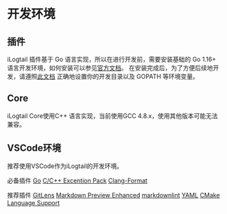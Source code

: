 # 开发环境

## 插件

iLogtail 插件基于 Go 语言实现，所以在进行开发前，需要安装基础的 Go 1.16+
语言开发环境，如何安装可以参见[官方文档](https://golang.org/doc/install)。
在安装完成后，为了方便后续地开发，请遵照[此文档](https://golang.org/doc/code#Organization)
正确地设置你的开发目录以及 GOPATH 等环境变量。

## Core

iLogtail Core使用C++ 语言实现，当前使用GCC 4.8.x，使用其他版本可能无法兼容。

## VSCode环境

推荐使用VSCode作为iLogtail的开发环境。

必备插件
[Go](https://marketplace.visualstudio.com/items?itemName=golang.Go)
[C/C++ Excention Pack](https://marketplace.visualstudio.com/items?itemName=ms-vscode.cpptools-extension-pack)
[Clang-Format](https://marketplace.visualstudio.com/items?itemName=xaver.clang-format)

推荐插件
[GitLens](https://marketplace.visualstudio.com/items?itemName=eamodio.gitlens)
[Markdown Preview Enhanced](https://marketplace.visualstudio.com/items?itemName=shd101wyy.markdown-preview-enhanced)
[markdownlint](https://marketplace.visualstudio.com/items?itemName=DavidAnson.vscode-markdownlint)
[YAML](https://marketplace.visualstudio.com/items?itemName=redhat.vscode-yaml)
[CMake Language Support](https://marketplace.visualstudio.com/items?itemName=josetr.cmake-language-support-vscode)
